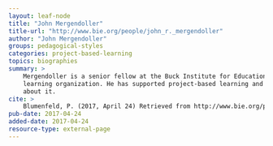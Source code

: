 ```yaml
---
layout: leaf-node
title: "John Mergendoller"
title-url: "http://www.bie.org/people/john_r._mergendoller"
author: "John Mergendoller"
groups: pedagogical-styles
categories: project-based-learning
topics: biographies
summary: >
    Mergendoller is a senior fellow at the Buck Institute for Education, a learning project-based
    learning organization. He has supported project-based learning and written extensively
    about it.
cite: >
    Blumenfeld, P. (2017, April 24) Retrieved from http://www.bie.org/people/john_r._mergendoller
pub-date: 2017-04-24
added-date: 2017-04-24
resource-type: external-page
---
```

